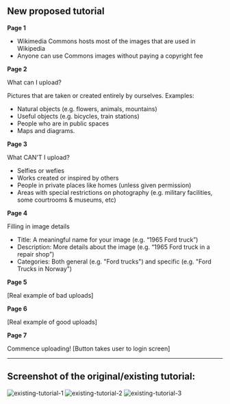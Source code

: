 ## New proposed tutorial

**Page 1**

* Wikimedia Commons hosts most of the images that are used in Wikipedia
* Anyone can use Commons images without paying a copyright fee

**Page 2**

What can I upload?

Pictures that are taken or created entirely by ourselves. Examples:
* Natural objects (e.g. flowers, animals, mountains)
* Useful objects (e.g. bicycles, train stations)
* People who are in public spaces
* Maps and diagrams.

**Page 3**

What CAN'T I upload?
* Selfies or wefies
* Works created or inspired by others
* People in private places like homes (unless given permission)
* Areas with special restrictions on photography (e.g. military facilities, some courtrooms & museums, etc)

**Page 4**

Filling in image details 

* Title: A meaningful name for your image (e.g. “1965 Ford truck”)
* Description: More details about the image (e.g. “1965 Ford truck in a repair shop”)
* Categories: Both general (e.g. "Ford trucks") and specific (e.g. "Ford Trucks in Norway")

**Page 5**

[Real example of bad uploads]

**Page 6**

[Real example of good uploads]

**Page 7**

Commence uploading! [Button takes user to login screen]

***

## Screenshot of the original/existing tutorial:

![existing-tutorial-1](https://cloud.githubusercontent.com/assets/3611199/20377868/514d80b8-acf7-11e6-9785-9ac9bba53041.png)
![existing-tutorial-2](https://cloud.githubusercontent.com/assets/3611199/20377869/5443a554-acf7-11e6-966c-40207559c675.png)
![existing-tutorial-3](https://cloud.githubusercontent.com/assets/3611199/20377874/592d17d0-acf7-11e6-9139-c0872860da5a.png)

